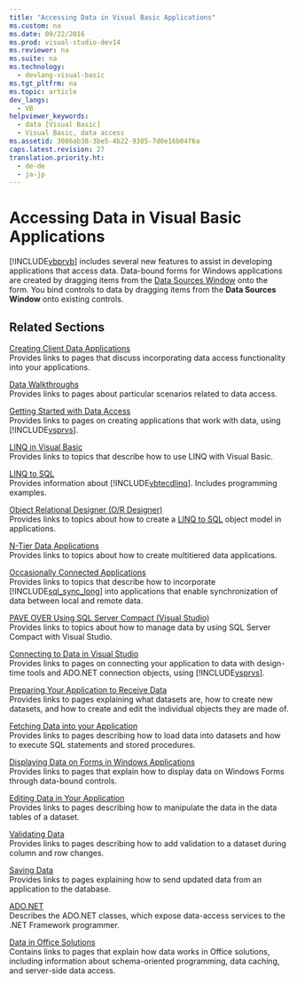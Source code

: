 ```yaml
---
title: "Accessing Data in Visual Basic Applications"
ms.custom: na
ms.date: 09/22/2016
ms.prod: visual-studio-dev14
ms.reviewer: na
ms.suite: na
ms.technology: 
  - devlang-visual-basic
ms.tgt_pltfrm: na
ms.topic: article
dev_langs: 
  - VB
helpviewer_keywords: 
  - data [Visual Basic]
  - Visual Basic, data access
ms.assetid: 3086ab38-3be5-4b22-9385-7d0e16b04f6a
caps.latest.revision: 27
translation.priority.ht: 
  - de-de
  - ja-jp
---
```

# Accessing Data in Visual Basic Applications
[!INCLUDE[vbprvb](../vs140/includes/vbprvb_md.md)] includes several new features to assist in developing applications that access data. Data-bound forms for Windows applications are created by dragging items from the [Data Sources Window](assetId:///0d20f699-cc95-45b3-8ecb-c7edf1f67992) onto the form. You bind controls to data by dragging items from the **Data Sources Window** onto existing controls.  
  
## Related Sections  
 [Creating Client Data Applications](assetId:///ab334d5f-4f49-4346-bce0-3325d6130b3e)  
 Provides links to pages that discuss incorporating data access functionality into your applications.  
  
 [Data Walkthroughs](assetId:///15a88fb8-3bee-4962-914d-7a1f8bd40ec4)  
 Provides links to pages about particular scenarios related to data access.  
  
 [Getting Started with Data Access](assetId:///b5bd71f4-23d7-4d6e-91fe-5aa24d0d06d6)  
 Provides links to pages on creating applications that work with data, using [!INCLUDE[vsprvs](../vs140/includes/vsprvs_md.md)].  
  
 [LINQ in Visual Basic](../vs140/linq-in-visual-basic.md)  
 Provides links to topics that describe how to use LINQ with Visual Basic.  
  
 [LINQ to SQL](assetId:///73d13345-eece-471a-af40-4cc7a2f11655)  
 Provides information about [!INCLUDE[vbtecdlinq](../vs140/includes/vbtecdlinq_md.md)]. Includes programming examples.  
  
 [Object Relational Designer (O/R Designer)](assetId:///45e477c0-5c6b-41f9-b2d0-2808fb4f6537)  
 Provides links to topics about how to create a [LINQ to SQL](assetId:///73d13345-eece-471a-af40-4cc7a2f11655) object model in applications.  
  
 [N-Tier Data Applications](assetId:///f6ae2ee0-ea5f-4a79-8f4b-e21c115afb20)  
 Provides links to topics about how to create multitiered data applications.  
  
 [Occasionally Connected Applications](assetId:///5f261728-a9a9-4304-8447-b94404a63099)  
 Provides links to topics that describe how to incorporate [!INCLUDE[sql_sync_long](../vs140/includes/sql_sync_long_md.md)] into applications that enable synchronization of data between local and remote data.  
  
 [PAVE OVER Using SQL Server Compact (Visual Studio)](assetId:///13320dd1-94e5-4077-bf76-8df253695ccc)  
 Provides links to topics about how to manage data by using SQL Server Compact with Visual Studio.  
  
 [Connecting to Data in Visual Studio](assetId:///92f76990-204b-4270-a96a-294e409b79f4)  
 Provides links to pages on connecting your application to data with design-time tools and ADO.NET connection objects, using [!INCLUDE[vsprvs](../vs140/includes/vsprvs_md.md)].  
  
 [Preparing Your Application to Receive Data](assetId:///c17bdb7e-c234-4f2f-9582-5e55c27356ad)  
 Provides links to pages explaining what datasets are, how to create new datasets, and how to create and edit the individual objects they are made of.  
  
 [Fetching Data into your Application](assetId:///f9d28e70-07ce-421f-be95-31507b4ba4c3)  
 Provides links to pages describing how to load data into datasets and how to execute SQL statements and stored procedures.  
  
 [Displaying Data on Forms in Windows Applications](assetId:///be8b6623-86a6-493e-ab7a-050de4661fd6)  
 Provides links to pages that explain how to display data on Windows Forms through data-bound controls.  
  
 [Editing Data in Your Application](assetId:///87191abd-a7e7-4e2d-a010-902b7cbc91ef)  
 Provides links to pages describing how to manipulate the data in the data tables of a dataset.  
  
 [Validating Data](assetId:///b3a9ee4e-5d4d-4411-9c56-c811f2b4ee7e)  
 Provides links to pages describing how to add validation to a dataset during column and row changes.  
  
 [Saving Data](assetId:///21d2b115-62e4-4ac9-a873-dcbb535b8af8)  
 Provides links to pages explaining how to send updated data from an application to the database.  
  
 [ADO.NET](assetId:///5b96ed06-9759-4966-a797-a1d5f6ee50ca)  
 Describes the ADO.NET classes, which expose data-access services to the .NET Framework programmer.  
  
 [Data in Office Solutions](assetId:///8478c095-864b-4ed3-8a70-1fc19b411c6a)  
 Contains links to pages that explain how data works in Office solutions, including information about schema-oriented programming, data caching, and server-side data access.